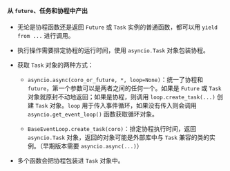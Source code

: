 #### 从 `future`、任务和协程中产出

- 无论是协程函数还是返回 `Future` 或 `Task` 实例的普通函数，都可以用 `yield from ...` 进行调用。

- 执行操作需要排定协程的运行时间，使用 `asyncio.Task` 对象包装协程。

- 获取 `Task` 对象的两种方式：

    - `asyncio.async(coro_or_future, *, loop=None)`：统一了协程和 `future`，第一个参数可以是两者之间的任何一个。如果是 `Future` 或 `Task` 对象就原封不动地返回；如果是协程，则调用 `loop.create_task(...)` 创建 `Task` 对象。`loop` 用于传入事件循环，如果没有传入则会调用 `asyncio.get_event_loop()` 函数获取循环对象。

    - `BaseEventLoop.create_task(coro)`：排定协程执行时间，返回 `asyncio.Task` 对象，返回的对象可能是外部库中与 `Task` 兼容的类的实例。（早期版本需要 `asyncio.async(...)`）

- 多个函数会把协程包装进 `Task` 对象中。
